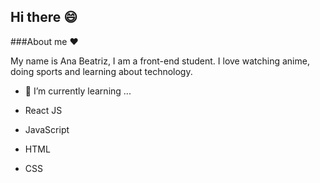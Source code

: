 ## Hi there 😄 

###About me ❤️

My name is Ana Beatriz, I am a front-end student. 
I love watching anime, doing sports and learning about technology.

- 🌱 I’m currently learning ...

- React JS
- JavaScript
- HTML
- CSS

<!--
**anabeatriiz/anabeatriiz** is a ✨ _special_ ✨ repository because its `README.md` (this file) appears on your GitHub profile.

Here are some ideas to get you started:

- 🔭 I’m currently working on ...
- 🌱 I’m currently learning ...
- 👯 I’m looking to collaborate on ...
- 🤔 I’m looking for help with ...
- 💬 Ask me about ...
- 📫 How to reach me: ...
- 😄 Pronouns: ...
- ⚡ Fun fact: ...
-->
